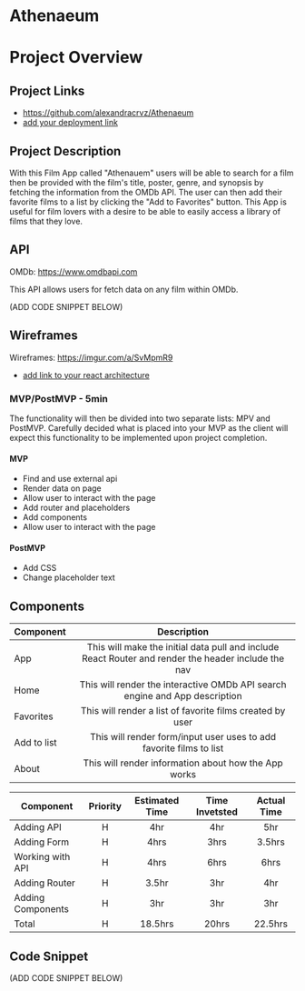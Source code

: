 
 # Athenaeum
 # Project Overview

 ## Project Links

 - https://github.com/alexandracrvz/Athenaeum
 - [add your deployment link]()

 ## Project Description

 With this Film App called "Athenauem" users will be able to search for a film then be provided with the film's title, poster, genre, and synopsis by fetching the information from the OMDb API. The user can then add their favorite films to a list by clicking the "Add to Favorites" button. This App is useful for film lovers with a desire to be able to easily access a library of films that they love.

 ## API

 OMDb: https://www.omdbapi.com

 This API allows users for fetch data on any film within OMDb.

 (ADD CODE SNIPPET BELOW)


 ## Wireframes

 Wireframes: https://imgur.com/a/SvMpmR9
 - [add link to your react architecture]()


 ### MVP/PostMVP - 5min

 The functionality will then be divided into two separate lists: MPV and PostMVP.  Carefully decided what is placed into your MVP as the client will expect this functionality to be implemented upon project completion.  

 #### MVP
 - Find and use external api 
 - Render data on page 
 - Allow user to interact with the page
 - Add router and placeholders
 - Add components
 - Allow user to interact with the page

 #### PostMVP

 - Add CSS
 - Change placeholder text

 ## Components

 | Component | Description | 
 | --- | :---: |  
 | App | This will make the initial data pull and include React Router and render the header include the nav|
 | Home | This will render the interactive OMDb API search engine and App description |
 | Favorites | This will render a list of favorite films created by user |
 | Add to list | This will render form/input user uses to add favorite films to list |
 | About | This will render information about how the App works |


 | Component | Priority | Estimated Time | Time Invetsted | Actual Time |
 | --- | :---: |  :---: | :---: | :---: |
 | Adding API | H | 4hr | 4hr | 5hr |
 | Adding Form | H | 4hrs| 3hrs | 3.5hrs |
 | Working with API | H | 4hrs| 6hrs | 6hrs |
 | Adding Router | H | 3.5hr | 3hr | 4hr |
 | Adding Components | H | 3hr | 3hr | 3hr |
 | Total | H | 18.5hrs | 20hrs | 22.5hrs |
 

 ## Code Snippet

 (ADD CODE SNIPPET BELOW)
